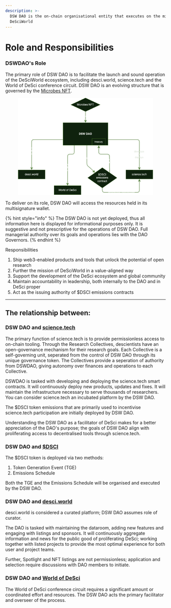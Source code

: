 ```yaml
---
description: >-
  DSW DAO is the on-chain organisational entity that executes on the mission of
  DeSciWorld
---
```


# Role and Responsibilities

### DSWDAO's Role

The primary role of DSW DAO is to facilitate the launch and sound operation of the DeSciWorld ecosystem, including desci.world, science.tech and the World of DeSci conference circuit. DSW DAO is an evolving structure that is governed by the [Microbes NFT](governing-dsw-dao/).&#x20;

<figure><img src="../.gitbook/assets/OrgStructure.drawio.png" alt=""><figcaption></figcaption></figure>

To deliver on its role, DSW DAO will access the resources held in its multisignature wallet.

{% hint style="info" %}
The DSW DAO is not yet deployed, thus all information here is displayed for informational purposes only. It is suggestive and not prescriptive for the operations of DSW DAO. Full managerial authority over its goals and operations lies with the DAO Governors.
{% endhint %}

Responsibilities

1. Ship web3-enabled products and tools that unlock the potential of open research
2. Further the mission of DeSciWorld in a value-aligned way
3. Support the development of the DeSci ecosystem and global community
4. Maintain accountability in leadership, both internally to the DAO and in DeSci proper
5. Act as the issuing authority of $DSCI emissions contracts

***

## The relationship between:&#x20;

### DSW DAO and [science.tech](http://science.tech)

The primary function of science.tech is to provide permissionless access to on-chain tooling. Through the Research Collectives, descientists have an open-governance mechanism for their research goals. Each Collective is a self-governing unit, seperated from the control of DSW DAO through its unique governance token. The Collectives provide a seperation of authority from DSWDAO, giving autonomy over finances and operations to each Collective.

DSWDAO is tasked with developing and deploying the science.tech smart contracts. It will continuously deploy new products, updates and fixes. It will maintain the infrastructure necessary to serve thousands of researchers. You can consider science.tech an incubated platform by the DSW DAO.&#x20;

The $DSCI token emissions that are primarily used to incentivise science.tech participation are initially deployed by DSW DAO.

Understanding the DSW DAO as a facilitator of DeSci makes for a better appreciation of the DAO's purpose; the goals of DSW DAO align with proliferating access to decentralised tools through science.tech.&#x20;

### DSW DAO and [$DSCI](../ecosystem/usddsci-or-usdknow-token.md)

The $DSCI token is deployed via two methods:

1. Token Generation Event (TGE)
2. Emissions Schedule

Both the TGE and the Emissions Schedule will be organised and executed by the DSW DAO.&#x20;

### DSW DAO and [desci.world](../ecosystem/terminal/)

desci.world is considered a curated platform; DSW DAO assumes role of curator.

The DAO is tasked with maintaining the dataroom, adding new features and engaging with listings and sponsors. It will continuously aggregate information and news for the public good of proliferating DeSci; working together with listed projects to provide the most optimal experience for both user and project teams.

Further, Spotlight and NFT listings are not permissionless; application and selection require discussions with DAO members to initiate.&#x20;

### DSW DAO and [World of DeSci](../ecosystem/world-of-desci/)

The World of DeSci conference circuit requires a significant amount or coordinated effort and resources. The DSW DAO acts the primary facilitator and overseer of the process.
